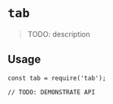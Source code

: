 # `tab`

> TODO: description

## Usage

```
const tab = require('tab');

// TODO: DEMONSTRATE API
```
